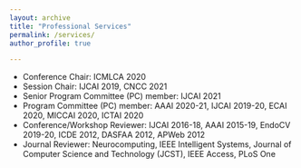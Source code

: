 ```yaml
---
layout: archive
title: "Professional Services"
permalink: /services/
author_profile: true

---
```


-  Conference Chair: ICMLCA 2020
-  Session Chair: IJCAI 2019, CNCC 2021
-  Senior Program Committee (PC) member: IJCAI 2021
-  Program Committee (PC) member: AAAI 2020-21, IJCAI 2019-20,  ECAI 2020, MICCAI 2020, ICTAI 2020
-  Conference/Workshop Reviewer: IJCAI 2016-18, AAAI 2015-19, EndoCV 2019-20, ICDE 2012, DASFAA 2012, APWeb 2012
-  Journal Reviewer: Neurocomputing, IEEE Intelligent Systems, Journal of Computer Science and Technology (JCST), IEEE Access, PLoS One
